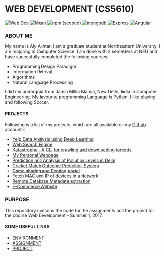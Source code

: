 # WEB DEVELOPMENT (CS5610)

[![Web Dev](https://img.shields.io/badge/Web%20Dev-CS5610-blue.svg)]()	[![Mean](https://img.shields.io/badge/Node-7.2.1-blue.svg)]()	[![npm (scoped)](https://img.shields.io/badge/npm-3.10.9-blue.svg)]()	[![mongodb](https://img.shields.io/badge/MongoDB-3.4.4-blue.svg)]()		[![Express](https://img.shields.io/badge/Express-4.15.2-blue.svg)]()	[![Angular](https://img.shields.io/badge/Angular-4.0.0-blue.svg)]()


### ABOUT ME

My name is Aly Akhtar. I am a graduate student at Northeastern University. I am majoring in Computer Science. I am done with 2 semesters at NEU and have succesfully completed the following courses:

* Programming Design Paradigm
* Information Retrival
* Algorithms
* Natural Language Processing

I did my undergrad from Jamia Millia Islamia, New Delhi, India in Computer Engineering. My favourite programming Language is Python. I like playing and following Soccer. 


#### PROJECTS

Following is a list of my projects, which are all available on my [Github](https://github.com/alyakhtar) account:- 

* [Yelp Data Analysis using Deep Learning](https://github.com/alyakhtar/husky)
* [Web Search Engine](https://github.com/alyakhtar/white-mountains)
* [Katastrophe - A CLI for crawling and downloading torrents](https://github.com/alyakhtar/Katastrophe)
* [My Personal Webpage](http://alyakhtar.com)
* [Prediction and Analysis of Pollution Levels in Delhi](https://github.com/alyakhtar/AQI-Delhi)
* [Cricket Match Outcome Prediction System](https://github.com/alyakhtar/WinTheMatch)
* [Game sharing and Renting portal](https://github.com/alyakhtar/Console-Wars)
* [Fetch MAC and IP of devices in a Network](https://github.com/alyakhtar/WifiStinson)
* [Remote Database Metadata extraction](https://github.com/alyakhtar/MetGeomi)
* [E-Commerce Website](https://github.com/alyakhtar/iBUY)

### PURPOSE

This repository contains the code for the assignments and the project for the course Web Development - Summer 1, 2017.

#### SOME USEFUL LINKS

* [ENVIRONMENT](http://akhtar-aly-webdev.herokuapp.com/)
* [ASSIGNMENT]()
* [PROJECT]()
